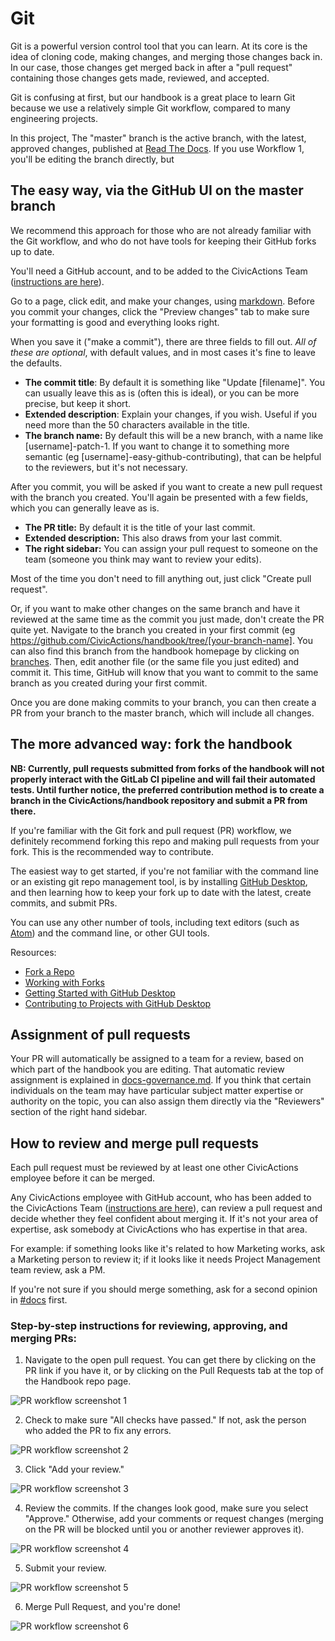 # Git

Git is a powerful version control tool that you can learn. At its core is the idea of cloning code, making changes, and merging those changes back in. In our case, those changes get merged back in after a "pull request" containing those changes gets made, reviewed, and accepted.

Git is confusing at first, but our handbook is a great place to learn Git because we use a relatively simple Git workflow, compared to many engineering projects.

In this project, The "master" branch is the active branch, with the latest, approved changes, published at [Read The Docs](https://handbook.civicactions.com/en/latest/README/). If you use Workflow 1, you'll be editing the branch directly, but

## The easy way, via the GitHub UI on the master branch

We recommend this approach for those who are not already familiar with the Git workflow, and who do not have tools for keeping their GitHub forks up to date.

You'll need a GitHub account, and to be added to the CivicActions Team ([instructions are here](../050-how-we-work/tools/github.md)).

Go to a page, click edit, and make your changes, using [markdown](markdown.md). Before you commit your changes, click the "Preview changes" tab to make sure your formatting is good and everything looks right.

When you save it ("make a commit"), there are three fields to fill out. _All of these are optional_, with default values, and in most cases it's fine to leave the defaults.

- **The commit title**: By default it is something like "Update \[filename]". You can usually leave this as is (often this is ideal), or you can be more precise, but keep it short.
- **Extended description**: Explain your changes, if you wish. Useful if you need more than the 50 characters available in the title.
- **The branch name:** By default this will be a new branch, with a name like \[username]-patch-1. If you want to change it to something more semantic (eg \[username]-easy-github-contributing), that can be helpful to the reviewers, but it's not necessary.

After you commit, you will be asked if you want to create a new pull request with the branch you created. You'll again be presented with a few fields, which you can generally leave as is.

- **The PR title:** By default it is the title of your last commit.
- **Extended description:** This also draws from your last commit.
- **The right sidebar:** You can assign your pull request to someone on the team (someone you think may want to review your edits).

Most of the time you don't need to fill anything out, just click "Create pull request".

Or, if you want to make other changes on the same branch and have it reviewed at the same time as the commit you just made, don't create the PR quite yet. Navigate to the branch you created in your first commit (eg <https://github.com/CivicActions/handbook/tree/[your-branch-name]>. You can also find this branch from the handbook homepage by clicking on [branches](https://github.com/CivicActions/handbook/branches). Then, edit another file (or the same file you just edited) and commit it. This time, GitHub will know that you want to commit to the same branch as you created during your first commit.

Once you are done making commits to your branch, you can then create a PR from your branch to the master branch, which will include all changes.

## The more advanced way: fork the handbook

**NB: Currently, pull requests submitted from forks of the handbook will not properly interact with the GitLab CI pipeline and will fail their automated tests. Until further notice, the preferred contribution method is to create a branch in the CivicActions/handbook repository and submit a PR from there.**

If you're familiar with the Git fork and pull request (PR) workflow, we definitely recommend forking this repo and making pull requests from your fork. This is the recommended way to contribute.

The easiest way to get started, if you're not familiar with the command line or an existing git repo management tool, is by installing [GitHub Desktop](https://desktop.github.com/), and then learning how to keep your fork up to date with the latest, create commits, and submit PRs.

You can use any other number of tools, including text editors (such as [Atom](https://atom.io/)) and the command line, or other GUI tools.

Resources:

- [Fork a Repo](https://help.github.com/articles/fork-a-repo/)
- [Working with Forks](https://help.github.com/articles/working-with-forks/)
- [Getting Started with GitHub Desktop](https://help.github.com/en/desktop/getting-started-with-github-desktop)
- [Contributing to Projects with GitHub Desktop](https://help.github.com/desktop/guides/contributing/)

## Assignment of pull requests

Your PR will automatically be assigned to a team for a review, based on which part of the handbook you are editing. That automatic review assignment is explained in [docs-governance.md](docs-governance.md). If you think that certain individuals on the team may have particular subject matter expertise or authority on the topic, you can also assign them directly via the "Reviewers" section of the right hand sidebar.

## How to review and merge pull requests

Each pull request must be reviewed by at least one other CivicActions employee before it can be merged.

Any CivicActions employee with GitHub account, who has been added to the CivicActions Team ([instructions are here](../050-how-we-work/tools/github.md)), can review a pull request and decide whether they feel confident about merging it. If it's not your area of expertise, ask somebody at CivicActions who has expertise in that area.

For example: if something looks like it's related to how Marketing works, ask a Marketing person to review it; if it looks like it needs Project Management team review, ask a PM.

If you're not sure if you should merge something, ask for a second opinion in [#docs](https://civicactions.slack.com/messages/docs/) first.

### Step-by-step instructions for reviewing, approving, and merging PRs:

1. Navigate to the open pull request. You can get there by clicking on the PR link if you have it, or by clicking on the Pull Requests tab at the top of the Handbook repo page.

![PR workflow screenshot 1](../images/01-PR-pull-requests-tab.png)

2. Check to make sure "All checks have passed." If not, ask the person who added the PR to fix any errors.

![PR workflow screenshot 2](../images/02-PR-checks-passed.png)

3. Click "Add your review."

![PR workflow screenshot 3](../images/03-PR-add-review.png)

4. Review the commits. If the changes look good, make sure you select "Approve." Otherwise, add your comments or request changes (merging on the PR will be blocked until you or another reviewer approves it).

![PR workflow screenshot 4](../images/04-PR-approve.png)

5. Submit your review.

![PR workflow screenshot 5](../images/05-PR-submit-review.png)

6. Merge Pull Request, and you're done!

![PR workflow screenshot 6](../images/06-PR-merge.png)
